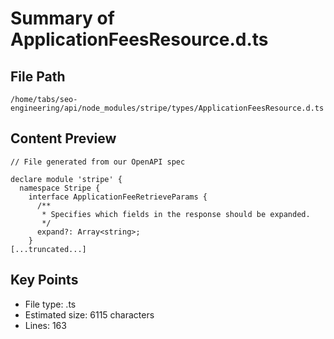 # Summary of ApplicationFeesResource.d.ts
  
## File Path
`/home/tabs/seo-engineering/api/node_modules/stripe/types/ApplicationFeesResource.d.ts`

## Content Preview
```
// File generated from our OpenAPI spec

declare module 'stripe' {
  namespace Stripe {
    interface ApplicationFeeRetrieveParams {
      /**
       * Specifies which fields in the response should be expanded.
       */
      expand?: Array<string>;
    }
[...truncated...]
```

## Key Points
- File type: .ts
- Estimated size: 6115 characters
- Lines: 163
